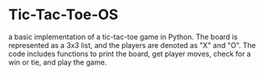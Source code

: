 # Tic-Tac-Toe-OS
a basic implementation of a tic-tac-toe game in Python.  The board is represented as a 3x3 list, and the players are denoted as "X" and "O". The code includes functions to print the board, get player moves, check for a win or tie, and play the game.
